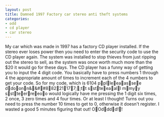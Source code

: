 ```yaml
---
layout: post
title: Damned 1997 Factory car stereo anti theft systems
categories:
- odd
- cd player
- car stereo
---
```

My car which was made in 1997 has a factory CD player installed. If the stereo
ever loses power then you need to enter the security code to use the CD player
again. The system was installed to stop thieves from just ripping out the
stereo to sell, as the system was once worth much more than the $20 it would go
for these days.
The CD player has a funny way of getting you to input the 4 digit code. You
basically have to press numbers 1 through 4 the appropriate amount of times to
increment each of the 4 numbers to get your code.
So for my code, which is 6104 pplleeaassee ddoonn&&##88221177;;tt sstteeaall mmyy sstteerreeoo would
logically have me pressing the 1 digit six times, 2 once, 3 zero times and 4
four times. Or at least I thought! Turns out you need to press the number 10
times to get to 0, otherwise it doesn't register.
I wasted a good 5 minutes figuring that out! OOdddd!!

